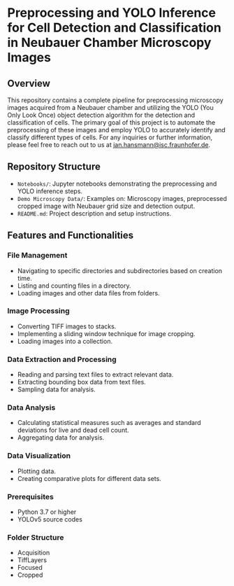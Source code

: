# Preprocessing and YOLO Inference for Cell Detection and Classification in Neubauer Chamber Microscopy Images

## Overview

This repository contains a complete pipeline for preprocessing microscopy images acquired from a Neubauer chamber and utilizing the YOLO (You Only Look Once) object detection algorithm for the detection and classification of cells. The primary goal of this project is to automate the preprocessing of these images and employ YOLO to accurately identify and classify different types of cells. For any inquiries or further information, please feel free to reach out to us at jan.hansmann@isc.fraunhofer.de.

## Repository Structure

- `Notebooks/`: Jupyter notebooks demonstrating the preprocessing and YOLO inference steps.
- `Demo Microscopy Data/`: Examples on: Microscopy images, preprocessed cropped image with Neubauer grid size and detection output.
- `README.md`: Project description and setup instructions.

## Features and Functionalities

### File Management
- Navigating to specific directories and subdirectories based on creation time.
- Listing and counting files in a directory.
- Loading images and other data files from folders.

### Image Processing
- Converting TIFF images to stacks.
- Implementing a sliding window technique for image cropping.
- Loading images into a collection.

### Data Extraction and Processing
- Reading and parsing text files to extract relevant data.
- Extracting bounding box data from text files.
- Sampling data for analysis.

### Data Analysis
- Calculating statistical measures such as averages and standard deviations for live and dead cell count.
- Aggregating data for analysis.

### Data Visualization
- Plotting data.
- Creating comparative plots for different data sets.

### Prerequisites

- Python 3.7 or higher
- YOLOv5 source codes

### Folder Structure
- Acquisition
- TiffLayers
- Focused
- Cropped
